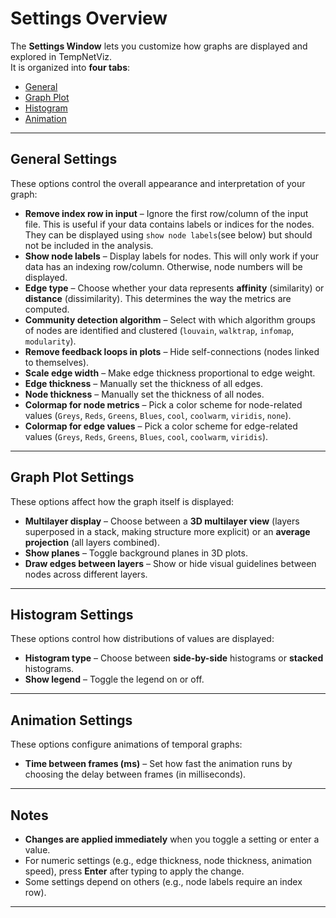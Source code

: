 # Settings Overview  

The **Settings Window** lets you customize how graphs are displayed and explored in TempNetViz.  
It is organized into **four tabs**:  

- [General](#general-settings)  
- [Graph Plot](#graph-plot-settings)  
- [Histogram](#histogram-settings)  
- [Animation](#animation-settings)  

---

## General Settings  

These options control the overall appearance and interpretation of your graph:  

- **Remove index row in input** – Ignore the first row/column of the input file. This is useful if your data contains labels or indices for the nodes. 
They can be displayed using ```show node labels```(see below) but should not be included in the analysis.
- **Show node labels** – Display labels for nodes. This will only work if your data has an indexing row/column. Otherwise, node numbers will be displayed.  
- **Edge type** – Choose whether your data represents **affinity** (similarity) or **distance** (dissimilarity). This determines the way the metrics are computed.  
- **Community detection algorithm** – Select with which algorithm groups of nodes are identified and clustered (`louvain`, `walktrap`, `infomap`, `modularity`).  
- **Remove feedback loops in plots** – Hide self-connections (nodes linked to themselves).  
- **Scale edge width** – Make edge thickness proportional to edge weight.  
- **Edge thickness** – Manually set the thickness of all edges.  
- **Node thickness** – Manually set the thickness of all nodes.  
- **Colormap for node metrics** – Pick a color scheme for node-related values (`Greys`, `Reds`, `Greens`, `Blues`, `cool`, `coolwarm`, `viridis`, `none`).  
- **Colormap for edge values** – Pick a color scheme for edge-related values (`Greys`, `Reds`, `Greens`, `Blues`, `cool`, `coolwarm`, `viridis`).  

---

## Graph Plot Settings  

These options affect how the graph itself is displayed:  

- **Multilayer display** – Choose between a **3D multilayer view** (layers superposed in a stack, making structure more explicit) or an **average projection** (all layers combined).  
- **Show planes** – Toggle background planes in 3D plots.  
- **Draw edges between layers** – Show or hide visual guidelines between nodes across different layers.  

---

## Histogram Settings  

These options control how distributions of values are displayed:  

- **Histogram type** – Choose between **side-by-side** histograms or **stacked** histograms.  
- **Show legend** – Toggle the legend on or off.  

---

## Animation Settings  

These options configure animations of temporal graphs:  

- **Time between frames (ms)** – Set how fast the animation runs by choosing the delay between frames (in milliseconds).  

---

## Notes  

- **Changes are applied immediately** when you toggle a setting or enter a value.  
- For numeric settings (e.g., edge thickness, node thickness, animation speed), press **Enter** after typing to apply the change.  
- Some settings depend on others (e.g., node labels require an index row).  

---
